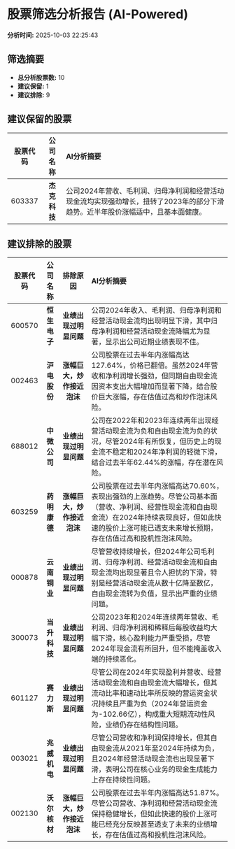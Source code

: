 # 股票筛选分析报告 (AI-Powered)

**分析时间:** 2025-10-03 22:25:43

## 筛选摘要

- **总分析股票数:** 10
- **建议保留:** 1
- **建议排除:** 9

## 建议保留的股票

| 股票代码 | 公司名称 | AI分析摘要 |
|:---:|:---:|:---|
| 603337 | **杰克科技** | 公司2024年营收、毛利润、归母净利润和经营活动现金流均实现强劲增长，扭转了2023年的部分下滑趋势。近半年股价涨幅适中，且基本面健康。 |

## 建议排除的股票

| 股票代码 | 公司名称 | 排除原因 | AI分析摘要 |
|:---:|:---:|:---:|:---|
| 600570 | **恒生电子** | **业绩出现过明显问题** | 公司2024年收入、毛利润、归母净利润和经营活动现金流均出现明显下滑，其中归母净利润和经营活动现金流降幅尤为显著，显示出公司近期业绩表现不佳。 |
| 002463 | **沪电股份** | **涨幅巨大，炒作接近泡沫** | 公司股票在过去半年内涨幅高达127.64%，价格已翻倍。虽然2024年营收和净利润增长强劲，但同期自由现金流因资本支出大幅增加而显著下降，结合股价巨大涨幅，存在估值过高和炒作泡沫风险。 |
| 688012 | **中微公司** | **业绩出现过明显问题** | 公司在2022年和2023年连续两年出现经营活动现金流为负和自由现金流为负的状况，尽管2024年有所恢复，但历史上的现金流不稳定和2024年净利润的轻微下滑，结合过去半年62.44%的涨幅，存在潜在风险。 |
| 603259 | **药明康德** | **涨幅巨大，炒作接近泡沫** | 公司股票在过去半年内涨幅高达70.60%，表现出强劲的上涨趋势。尽管公司基本面（营收、净利润、经营性现金流和自由现金流）在2024年持续表现良好，但如此快速的股价上涨可能已透支未来增长预期，存在估值过高和投机性泡沫风险。 |
| 000878 | **云南铜业** | **业绩出现过明显问题** | 尽管营收持续增长，但2024年公司毛利润、归母净利润、经营活动现金流和自由现金流均出现显著且令人担忧的下滑，特别是经营活动现金流从数十亿降至数亿，自由现金流转为负值，显示出严重的业绩问题。 |
| 300073 | **当升科技** | **业绩出现过明显问题** | 公司2023年和2024年连续两年营收、毛利润、归母净利润和稀释后每股收益均大幅下滑，核心盈利能力严重受损，尽管2024年现金流有所回升，但不能掩盖收入端的持续恶化。 |
| 601127 | **赛力斯** | **业绩出现过明显问题** | 尽管公司在2024年实现盈利并营收、经营活动现金流和自由现金流大幅增长，但其流动比率和速动比率所反映的营运资金状况持续且严重为负（2024年营运资金为-102.66亿），构成重大短期流动性风险，业绩仍存在结构性问题。 |
| 003021 | **兆威机电** | **业绩出现过明显问题** | 尽管公司营收和净利润保持增长，但其自由现金流从2021年至2024年持续为负，且2024年经营活动现金流也出现显著下滑，表明公司在核心业务的现金生成能力上存在持续性问题。 |
| 002130 | **沃尔核材** | **涨幅巨大，炒作接近泡沫** | 公司股票在过去半年内涨幅高达51.87%。尽管公司营收、净利润和经营活动现金流保持稳健增长，但如此快速的股价上涨可能已经充分反映甚至透支了未来的业绩增长，存在估值过高和投机性泡沫风险。 |
